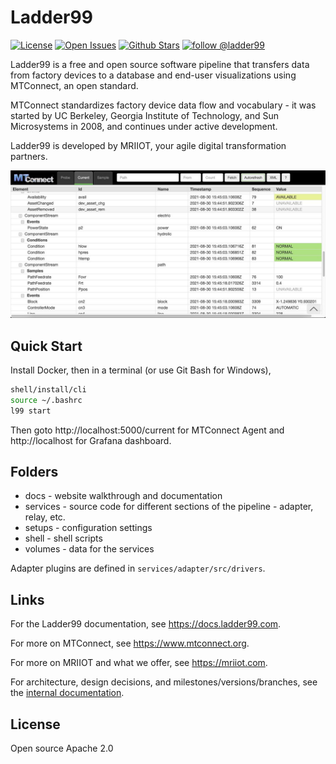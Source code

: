 # Ladder99

[![License](https://img.shields.io/badge/license-Apache2.0-green)](./LICENSE)
[![Open Issues](https://img.shields.io/github/issues/Ladder99/ladder99.svg)](https://github.com/Ladder99/ladder99/issues)
[![Github Stars](https://img.shields.io/github/stars/Ladder99/ladder99.svg)]()
[![follow @ladder99](https://badgen.net/twitter/follow/ladder99_com)](https://twitter.com/ladder99_com)

<!-- [![Medium](https://img.shields.io/badge/Medium-12100E?logo=medium&style=flat)](https://medium.com/@ladder99) -->
<!-- [![Github code size in bytes](https://img.shields.io/github/languages/code-size/Ladder99/ladder99.svg)]() -->
<!-- [![Formatted with Prettier](https://img.shields.io/badge/code_style-prettier-ff69b4.svg)](https://github.com/prettier/prettier) -->
<!-- <a href="https://codecov.io/gh/Ladder99/neomem"><img alt="Codecov Coverage Status" src="https://img.shields.io/ladder99/c/github/Ladder99/ladder99.svg?style=flat"></a> -->

Ladder99 is a free and open source software pipeline that transfers data from factory devices to a database and end-user visualizations using MTConnect, an open standard.

MTConnect standardizes factory device data flow and vocabulary - it was started by UC Berkeley, Georgia Institute of Technology, and Sun Microsystems in 2008, and continues under active development.

Ladder99 is developed by MRIIOT, your agile digital transformation partners.

![screenshot](docs/page/_images/agent-html_1200.jpg)

## Quick Start

Install Docker, then in a terminal (or use Git Bash for Windows),

```bash
shell/install/cli
source ~/.bashrc
l99 start
```

Then goto http://localhost:5000/current for MTConnect Agent and http://localhost for Grafana dashboard.

## Folders

- docs - website walkthrough and documentation
- services - source code for different sections of the pipeline - adapter, relay, etc.
- setups - configuration settings
- shell - shell scripts
- volumes - data for the services

Adapter plugins are defined in `services/adapter/src/drivers`.

## Links

For the Ladder99 documentation, see https://docs.ladder99.com.

For more on MTConnect, see https://www.mtconnect.org.

For more on MRIIOT and what we offer, see https://mriiot.com.

For architecture, design decisions, and milestones/versions/branches, see the [internal documentation](design).

## License

Open source Apache 2.0
